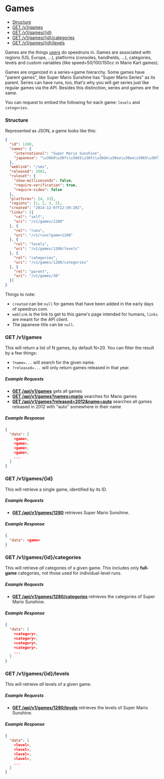 # Games

* [Structure](#structure)
* [GET /v1/games](#get-v1games)
* [GET /v1/games/{id}](#get-v1gamesid)
* [GET /v1/games/{id}/categories](#get-v1gamesidcategories)
* [GET /v1/games/{id}/levels](#get-v1gamesidlevels)

Games are the things [users](#users) do speedruns in. Games are associated with regions (US, Europe,
...), platforms (consoles, handhelds, ...), categories, levels and custom variables
(like speed=50/100/150cc in Mario Kart games).

Games are organized in a series->game hierarchy. Some games have "parent games", like Super Mario
Sunshine has "Super Mario Series" as its parent. Series can have runs, too, that's why you will get
series just like regular games via the API. Besides this distinction, series and games are the same.

You can request to embed the following for each game: ``levels`` and ``categories``.

### Structure

Represented as JSON, a game looks like this:

```json
{
  "id": 1280,
  "names": {
    "international": "Super Mario Sunshine",
    "japanese": "\u30b9\u30fc\u30d1\u30fc\u30de\u30ea\u30aa\u30b5\u30f3\u30b7\u30e3\u30a4\u30f3"
  },
  "weblink": "/sms",
  "released": 2002,
  "ruleset": {
    "show-milliseconds": false,
    "require-verification": true,
    "require-video": false
  },
  "platforms": [4, 33],
  "regions": [1, 2, 3, 5],
  "created": "2014-12-07T12:50:20Z",
  "links": [{
    "rel": "self",
    "uri": "/v1/games/1280"
  }, {
    "rel": "runs",
    "uri": "/v1/runs?game=1280"
  }, {
    "rel": "levels",
    "uri": "/v1/games/1280/levels"
  }, {
    "rel": "categories",
    "uri": "/v1/games/1280/categories"
  }, {
    "rel": "parent",
    "uri": "/v1/games/30"
  }]
}
```

Things to note:

* ``created`` can be ``null`` for games that have been added in the early days of speedrun.com.
* ``weblink`` is the link to get to this game's page intended for humans, ``links`` are meant for
  the API client.
* The japanese title can be ``null``.

### GET /v1/games

This will return a list of N games, by default N=20. You can filter the result by a few things:

* ``?name=...`` will search for the given name.
* ``?released=...`` will only return games released in that year.

##### Example Requests

* [**GET /api/v1/games**](http://www.speedrun.com/api/v1/games) gets all games
* [**GET /api/v1/games?names=mario**](http://www.speedrun.com/api/v1/games?name=mario) searches for
  Mario games
* [**GET /api/v1/games?released=2012&name=auto**](http://www.speedrun.com/api/v1/games?released=2012&name=auto)
  searches all games released in 2012 with "auto" somewhere in their name

##### Example Response

```json
{
  "data": [
    <game>,
    <game>,
    <game>,
    <game>,
    ...
  ]
}
```

### GET /v1/games/{id}

This will retrieve a single game, identified by its ID.

##### Example Requests

* [**GET /api/v1/games/1280**](http://www.speedrun.com/api/v1/games/1280) retrieves Super Mario
  Sunshine.

##### Example Response

```json
{
  "data": <game>
}
```

### GET /v1/games/{id}/categories

This will retrieve *all* categories of a given game. This includes only **full-game** categories, not
those used for individual-level runs.

##### Example Requests

* [**GET /api/v1/games/1280/categories**](http://www.speedrun.com/api/v1/games/1280/categories)
  retrieves the categories of Super Mario Sunshine.

##### Example Response

```json
{
  "data": [
    <category>,
    <category>,
    <category>,
    <category>,
    ...
  ]
}
```

### GET /v1/games/{id}/levels

This will retrieve *all* levels of a given game.

##### Example Requests

* [**GET /api/v1/games/1280/levels**](http://www.speedrun.com/api/v1/games/1280/levels) retrieves
  the levels of Super Mario Sunshine.

##### Example Response

```json
{
  "data": [
    <level>,
    <level>,
    <level>,
    <level>,
    ...
  ]
}
```
